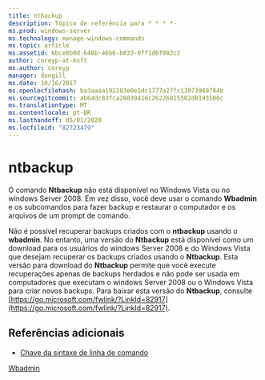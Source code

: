 ```yaml
---
title: ntbackup
description: Tópico de referência para * * * *-
ms.prod: windows-server
ms.technology: manage-windows-commands
ms.topic: article
ms.assetid: 6bce6b0d-646b-46b6-b833-0ff1d6f082c2
author: coreyp-at-msft
ms.author: coreyp
manager: dongill
ms.date: 10/16/2017
ms.openlocfilehash: ba3aaaa192283e0e1dc1777a27fc13973949784b
ms.sourcegitcommit: ab64dc83fca28039416c26226815502d0193500c
ms.translationtype: MT
ms.contentlocale: pt-BR
ms.lasthandoff: 05/01/2020
ms.locfileid: "82723479"
---
```

# <a name="ntbackup"></a>ntbackup



O comando **Ntbackup** não está disponível no Windows Vista ou no windows Server 2008. Em vez disso, você deve usar o comando **Wbadmin** e os subcomandos para fazer backup e restaurar o computador e os arquivos de um prompt de comando.

Não é possível recuperar backups criados com o **ntbackup** usando o **wbadmin**. No entanto, uma versão do **Ntbackup** está disponível como um download para os usuários do windows Server 2008 e do Windows Vista que desejam recuperar os backups criados usando o **Ntbackup**. Esta versão para download do **Ntbackup** permite que você execute recuperações apenas de backups herdados e não pode ser usada em computadores que executam o windows Server 2008 ou o Windows Vista para criar novos backups. Para baixar esta versão do **Ntbackup**, consulte [https://go.microsoft.com/fwlink/?LinkId=82917](https://go.microsoft.com/fwlink/?LinkId=82917).

## <a name="additional-references"></a>Referências adicionais

- [Chave da sintaxe de linha de comando](command-line-syntax-key.md)

[Wbadmin](wbadmin.md)